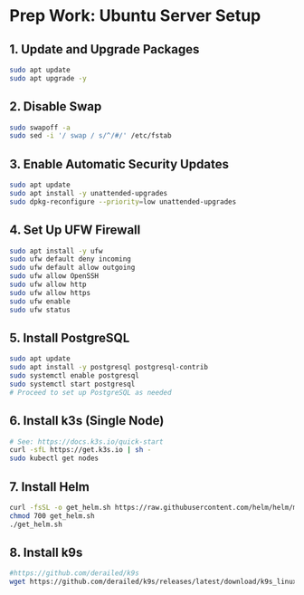 # Prep Work: Ubuntu Server Setup

## 1. Update and Upgrade Packages

```sh
sudo apt update
sudo apt upgrade -y
```

## 2. Disable Swap

```sh
sudo swapoff -a
sudo sed -i '/ swap / s/^/#/' /etc/fstab
```

## 3. Enable Automatic Security Updates

```sh
sudo apt update
sudo apt install -y unattended-upgrades
sudo dpkg-reconfigure --priority=low unattended-upgrades
```

## 4. Set Up UFW Firewall

```sh
sudo apt install -y ufw
sudo ufw default deny incoming
sudo ufw default allow outgoing
sudo ufw allow OpenSSH
sudo ufw allow http
sudo ufw allow https
sudo ufw enable
sudo ufw status
```

## 5. Install PostgreSQL

```sh
sudo apt update
sudo apt install -y postgresql postgresql-contrib
sudo systemctl enable postgresql
sudo systemctl start postgresql
# Proceed to set up PostgreSQL as needed
```

## 6. Install k3s (Single Node)

```sh
# See: https://docs.k3s.io/quick-start
curl -sfL https://get.k3s.io | sh -
sudo kubectl get nodes
```

## 7. Install Helm

```sh
curl -fsSL -o get_helm.sh https://raw.githubusercontent.com/helm/helm/main/scripts/get-helm-3
chmod 700 get_helm.sh
./get_helm.sh
```

## 8. Install k9s

```sh
#https://github.com/derailed/k9s
wget https://github.com/derailed/k9s/releases/latest/download/k9s_linux_amd64.deb && apt install ./k9s_linux_amd64.deb && rm k9s_linux_amd64.deb
```
